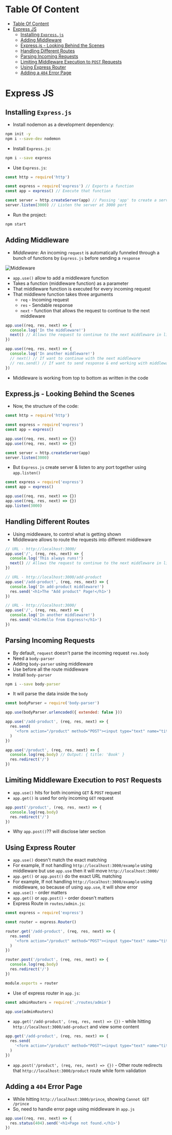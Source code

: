 # Table Of Content

- [Table Of Content](#table-of-content)
- [Express JS](#express-js)
  - [Installing `Express.js`](#installing-expressjs)
  - [Adding Middleware](#adding-middleware)
  - [Express.js - Looking Behind the Scenes](#expressjs---looking-behind-the-scenes)
  - [Handling Different Routes](#handling-different-routes)
  - [Parsing Incoming Requests](#parsing-incoming-requests)
  - [Limiting Middleware Execution to `POST` Requests](#limiting-middleware-execution-to-post-requests)
  - [Using Express Router](#using-express-router)
  - [Adding a `404` Error Page](#adding-a-404-error-page)

# Express JS

## Installing `Express.js`

- Install nodemon as a development dependency:

```cmd
npm init -y
npm i --save-dev nodemon
```

- Install `Express.js`:

```cmd
npm i --save express
```

- Use `Express.js`:

```js
const http = require('http')

const express = require('express') // Exports a function
const app = express() // Execute that function

const server = http.createServer(app) // Passing 'app' to create a server
server.listen(3000) // Listen the server at 3000 port
```

- Run the project:

```cmd
npm start
```

## Adding Middleware

- _Middleware:_ An incoming `request` is automatically funneled through a bunch of functions by `Express.js` before sending a `response`

![Middleware](photo/middleware.png)

- `app.use()` allow to add a middleware function
- Takes a function (middleware function) as a parameter
- That middleware function is executed for every incoming request
- That middlewre function takes three arguments
  - `req` - Incoming request
  - `res` - Sendable response
  - `next` - function that allows the request to continue to the next middleware

```js
app.use((req, res, next) => {
  console.log('In the middleware!')
  next() // Allows the request to continue to the next middleware in line
})

app.use((req, res, next) => {
  console.log('In another middleware!')
  // next() // If want to continue with the next middleware
  // res.send() // If want to send response & end working with middleware
})
```

- Middleware is working from top to bottom as written in the code

## Express.js - Looking Behind the Scenes

- Now, the structure of the code:

```js
const http = require('http')

const express = require('express')
const app = express()

app.use((req, res, next) => {})
app.use((req, res, next) => {})

const server = http.createServer(app)
server.listen(3000)
```

- But `Express.js` create server & listen to any port together using `app.listen()`

```js
const express = require('express')
const app = express()

app.use((req, res, next) => {})
app.use((req, res, next) => {})
app.listen(3000)
```

## Handling Different Routes

- Using middleware, to control what is getting shown
- Middleware allows to route the requests into different middleware

```js
// URL - http://localhost:3000/
app.use('/', (req, res, next) => {
  console.log('This always runs!')
  next() // Allows the request to continue to the next middleware in line
})

// URL - http://localhost:3000/add-product
app.use('/add-product', (req, res, next) => {
  console.log('In add-product middleware!')
  res.send('<h1>The "Add product" Page!</h1>')
})

// URL - http://localhost:3000/
app.use('/', (req, res, next) => {
  console.log('In another middleware!')
  res.send('<h1>Hello from Express!</h1>')
})
```

## Parsing Incoming Requests

- By default, `request` doesn't parse the incoming request `res.body`
- Need a `body-parser`
- Adding `body-parser` using middleware
- Use before all the route middleware
- Install `body-parser`

```cmd
npm i --save body-parser
```

- It will parse the data inside the `body`

```js
const bodyParser = require('body-parser')

app.use(bodyParser.urlencoded({ extended: false }))

app.use('/add-product', (req, res, next) => {
  res.send(
    '<form action="/product" method="POST"><input type="text" name="title" ><button type="submit">Add Product</button></form>'
  )
})

app.use('/product', (req, res, next) => {
  console.log(req.body) // Output: { title: 'Book' }
  res.redirect('/')
})
```

## Limiting Middleware Execution to `POST` Requests

- `app.use()` hits for both incoming `GET` & `POST` request
- `app.get()` is used for only incoming `GET` request

```js
app.post('/product', (req, res, next) => {
  console.log(req.body)
  res.redirect('/')
})
```

- Why `app.post()`?? will disclose later section

## Using Express Router

- `app.use()` doesn't match the exact matching
- For example, If not handling `http://localhost:3000/example` using middleware but use `app.use` then it will move `http://localhost:3000/`
- `app.get()` or `app.post()` do the exact URL matching
- For example, If not handling `http://localhost:3000/example` using middleware, so because of using `app.use`, it will show error
- `app.use()` - order matters
- `app.get()` or `app.post()` - order doesn't matters
- Express Route in `routes/admin.js`:

```js
const express = require('express')

const router = express.Router()

router.get('/add-product', (req, res, next) => {
  res.send(
    '<form action="/product" method="POST"><input type="text" name="title"><button type="submit">Add Product</button></form>'
  )
})

router.post('/product', (req, res, next) => {
  console.log(req.body)
  res.redirect('/')
})

module.exports = router
```

- Use of express router in `app.js`:

```js
const adminRouters = require('./routes/admin')

app.use(adminRouters)
```

- `app.get('/add-product', (req, res, next) => {})` - while hitting `http://localhost:3000/add-product` and view some content

```js
app.get('/add-product', (req, res, next) => {
  res.send(
    '<form action="/product" method="POST"><input type="text" name="title"><button type="submit">Add Product</button></form>'
  )
})
```

- `app.post('/product', (req, res, next) => {})` - Other route redirects that `http://localhost:3000/product` route while form validation

## Adding a `404` Error Page

- While hitting `http://localhost:3000/prince`, showing `Cannot GET /prince`
- So, need to handle error page using middleware in `app.js`

```js
app.use((req, res, next) => {
  res.status(404).send('<h1>Page not found.</h1>')
})
```
